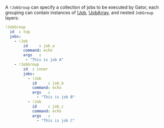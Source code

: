 A `!JobGroup` can specify a collection of jobs to be executed by Gator, each
grouping can contain instances of [!Job](job.md), [!JobArray](job_array.md),
and nested `JobGroup` layers:

```yaml
!JobGroup
  id  : top
  jobs:
    - !Job
        id     : job_a
        command: echo
        args   :
         - "This is job A"
    - !JobGroup
        id  : inner
        jobs:
          - !Job
            id     : job_b
            command: echo
            args   :
              - "This is job B"
          - !Job
            id     : job_c
            command: echo
            args   :
              - "This is job C"
```
